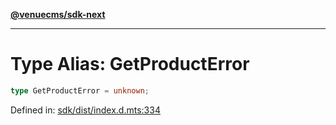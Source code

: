 [**@venuecms/sdk-next**](../Index.md)

***

# Type Alias: GetProductError

```ts
type GetProductError = unknown;
```

Defined in: [sdk/dist/index.d.mts:334](https://github.com/venuecms/sdk/blob/6283acc845335a99eac7e210bd07dad1da30061f/packages/sdk/dist/index.d.mts#L334)
